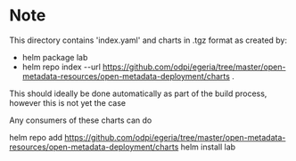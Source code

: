 <!-- SPDX-License-Identifier: CC-BY-4.0 -->
<!-- Copyright Contributors to the Egeria project. -->

# Note

This directory contains 'index.yaml' and charts in .tgz format as created by:
* helm package lab
* helm repo index --url https://github.com/odpi/egeria/tree/master/open-metadata-resources/open-metadata-deployment/charts .

This should ideally be done automatically as part of the build process, however this is not yet the case

Any consumers of these charts can do

helm repo add https://github.com/odpi/egeria/tree/master/open-metadata-resources/open-metadata-deployment/charts
helm install lab
